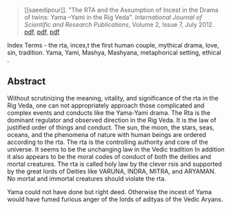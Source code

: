 > [[saeedipour]]. "The RTA and the Assumption of Incest in the Drama of twins: Yama –Yami in the Rig Veda". *International Journal of Scientific and Research Publications*, Volume 2, Issue 7, July 2012. [pdf](http://www.ijsrp.org/research-paper-jul2012/ijsrp-july-2012-67.pdf), [pdf](https://citeseerx.ist.psu.edu/viewdoc/download?doi=10.1.1.645.9326&rep=rep1&type=pdf), [pdf](a/a-saeedipour2012f.pdf)

Index Terms - the rta, inces,t the first human couple, mythical drama, love, sin, tradition. Yama, Yami, Mashya, Mashyana, metaphorical setting, ethical .

## Abstract
Without scrutinizing the meaning, vitality, and significance of the rta in the Rig Veda, one can not appropriately approach those complicated and complex events and conducts like the Yama-Yami drama. The Rta is the dominant regulator and observed direction in the Rig Veda. It is the law of justified order of things and conduct. The sun, the moon, the stars, seas, oceans, and the phenomena of nature with human beings are ordered according to the rta. The rta is the controlling authority and core of the universe. It seems to be the unchanging law in the Vedic tradition In addition it also appears to be the moral codes of conduct of both the deities and mortal creatures. The rta is called holy law by the clever rsis and supported by the great lords of Deities like VARUNA, INDRA, MITRA, and ARYAMAN. No mortal and immortal creatures should violate the rta.

Yama could not have done but right deed. Otherwise the incest of Yama would have fumed furious anger of the lords of adityas of the Vedic Aryans.